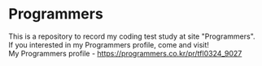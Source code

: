 # Programmers
This is a repository to record my coding test study at site "Programmers".  
If you interested in my Programmers profile, come and visit!  
My Programmers profile - https://programmers.co.kr/pr/tfl0324_9027  
